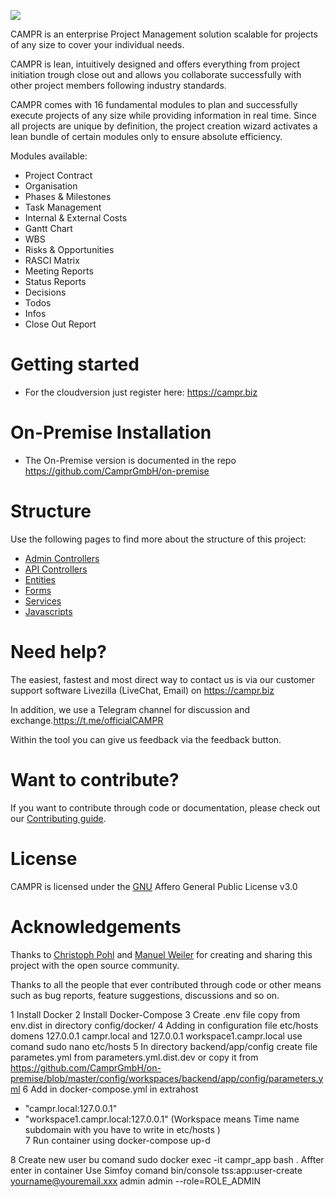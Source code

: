 ![](https://user-images.githubusercontent.com/63307779/81802868-240f7280-9517-11ea-92a6-546ac97988fe.png)

CAMPR is an enterprise Project Management solution scalable for projects of any size to cover your individual needs.

CAMPR is lean, intuitively designed and offers everything from project initiation trough close out and allows you collaborate successfully with other project members following industry standards.

CAMPR comes with 16 fundamental modules to plan and successfully execute projects of any size while providing information in real time. Since all projects are unique by definition, the project creation wizard activates a lean bundle of certain modules only to ensure absolute efficiency.

Modules available:
* Project Contract
* Organisation
* Phases & Milestones
* Task Management
* Internal & External Costs
* Gantt Chart
* WBS
* Risks & Opportunities
* RASCI Matrix
* Meeting Reports
* Status Reports
* Decisions
* Todos
* Infos
* Close Out Report

# Getting started
* For the cloudversion just register here: https://campr.biz

# On-Premise Installation
* The On-Premise version is documented in the repo https://github.com/CamprGmbH/on-premise

# Structure
Use the following pages to find more about the structure of this project:

* [Admin Controllers](backend/src/AppBundle/Resources/docs/AdminControllers.md)
* [API Controllers](backend/src/AppBundle/Resources/docs/ApiControllers.md)
* [Entities](backend/src/AppBundle/Resources/docs/Entities.md)
* [Forms](backend/src/AppBundle/Resources/docs/Forms.md)
* [Services](backend/src/AppBundle/Resources/docs/Services.md)
* [Javascripts](backend/src/AppBundle/Resources/docs/Javascripts.md)

# Need help?
The easiest, fastest and most direct way to contact us is via our customer support software Livezilla (LiveChat, Email) on https://campr.biz

In addition, we use a Telegram channel for discussion and exchange.https://t.me/officialCAMPR

Within the tool you can give us feedback via the feedback button.

# Want to contribute?
If you want to contribute through code or documentation, please check out our [Contributing guide](https://github.com/CamprGmbH/campr/blob/develop/CONTRIBUTING.md).


# License
CAMPR is licensed under the [GNU](https://www.gnu.org/licenses/agpl-3.0.de.html) Affero General Public License v3.0

# Acknowledgements
Thanks to [Christoph Pohl](https://github.com/orgs/CamprGmbH/people/cristobalcampr) and [Manuel Weiler](https://github.com/orgs/CamprGmbH/people/CAMPR-Manuel) for creating and sharing this project with the open source community.

Thanks to all the people that ever contributed through code or other means such as bug reports, feature suggestions, discussions and so on.

1 Install Docker
2 Install Docker-Compose
3 Create .env file copy from env.dist in directory config/docker/
4 Adding in configuration file etc/hosts domens 
    127.0.0.1   campr.local and
    127.0.0.1   workspace1.campr.local
    use comand sudo nano etc/hosts
5 In directory backend/app/config create file parametes.yml from parameters.yml.dist.dev or
 copy it from 
 https://github.com/CamprGmbH/on-premise/blob/master/config/workspaces/backend/app/config/parameters.yml 
6 Add in docker-compose.yml in extrahost
   - "campr.local:127.0.0.1"
   - "workspace1.campr.local:127.0.0.1"
   (Workspace means Time name subdomain with you have to write in etc/hosts )   
7 Run container using docker-compose up-d

8 Create new user bu comand 
sudo docker exec -it campr_app bash    .
Affter enter in container
Use Simfoy comand 
bin/console tss:app:user-create yourname@youremail.xxx admin admin --role=ROLE_ADMIN
   
   